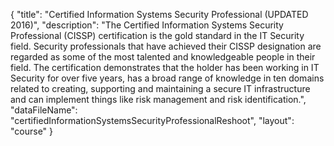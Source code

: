 {
	"title": "Certified Information Systems Security Professional (UPDATED 2016)",
	"description": "The Certified Information Systems Security Professional (CISSP) certification is the gold standard in the IT Security field. Security professionals that have achieved their CISSP designation are regarded as some of the most talented and knowledgeable people in their field. The certification demonstrates that the holder has been working in IT Security for over five years, has a broad range of knowledge in ten domains related to creating, supporting and maintaining a secure IT infrastructure and can implement things like risk management and risk identification.",
	"dataFileName": "certifiedInformationSystemsSecurityProfessionalReshoot",
	"layout": "course"
}
